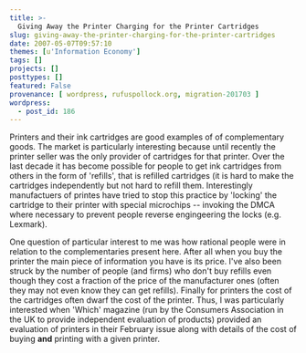 ```yaml
---
title: >-
  Giving Away the Printer Charging for the Printer Cartridges
slug: giving-away-the-printer-charging-for-the-printer-cartridges
date: 2007-05-07T09:57:10
themes: [u'Information Economy']
tags: []
projects: []
posttypes: []
featured: False
provenance: [ wordpress, rufuspollock.org, migration-201703 ]
wordpress:
  - post_id: 186
---
```


Printers and their ink cartridges are good examples of of complementary goods. The market is particularly interesting because until recently the printer seller was the only provider of cartridges for that printer. Over the last decade it has become possible for people to get ink cartridges from others in the form of 'refills', that is refilled cartridges (it is hard to make the cartridges independently but not hard to refill them. Interestingly manufactuers of printes have tried to stop this practice by 'locking' the cartridge to their printer with special microchips -- invoking the DMCA where necessary to prevent people reverse engingeering the locks (e.g. Lexmark).

One question of particular interest to me was how rational people were in relation to the complementaries present here. After all when you buy the printer the main piece of information you have is its price. I've also been struck by the number of people (and firms) who don't buy refills even though they cost a fraction of the price of the manufacturer ones (often they may not even know they can get refills). Finally for printers the cost of the cartridges often dwarf the cost of the printer. Thus, I was particularly interested when 'Which' magazine (run by the Consumers Association in the UK to provide independent evaluation of products) provided an evaluation of printers in their February issue along with details of the cost of buying **and** printing with a given printer.



